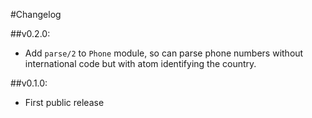 #Changelog

##v0.2.0:
  * Add `parse/2` to `Phone` module, so can parse phone numbers without international code but with atom identifying the country.

##v0.1.0:
  * First public release

